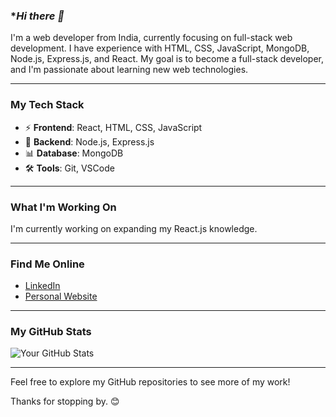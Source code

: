 ### **Hi there 👋*

I'm a web developer from India, currently focusing on full-stack web development. I have experience with HTML, CSS, JavaScript, MongoDB, Node.js, Express.js, and React. My goal is to become a full-stack developer, and I'm passionate about learning new web technologies.

---

### My Tech Stack

- ⚡ **Frontend**: React, HTML, CSS, JavaScript
- 🧠 **Backend**: Node.js, Express.js
- 📊 **Database**: MongoDB
- 🛠️ **Tools**: Git, VSCode

---

### What I'm Working On

I'm currently working on expanding my React.js knowledge.

---

### Find Me Online

- [LinkedIn](https://www.linkedin.com/in/kartik-ajmera)
- [Personal Website](https://insta-folio-omega.vercel.app/)
<!-- - [Twitter](https://twitter.com/your-handle) -->
---

### My GitHub Stats

![Your GitHub Stats](https://github-readme-stats.vercel.app/api?username=zZedx&show_icons=true)

---

Feel free to explore my GitHub repositories to see more of my work!

Thanks for stopping by. 😊
<!--
**zZedx/zZedx** is a ✨ _special_ ✨ repository because its `README.md` (this file) appears on your GitHub profile.

Here are some ideas to get you started:

- 🔭 I’m currently working on ...
- 🌱 I’m currently learning ...
- 👯 I’m looking to collaborate on ...
- 🤔 I’m looking for help with ...
- 💬 Ask me about ...
- 📫 How to reach me: ...
- 😄 Pronouns: ...
- ⚡ Fun fact: ...
-->
